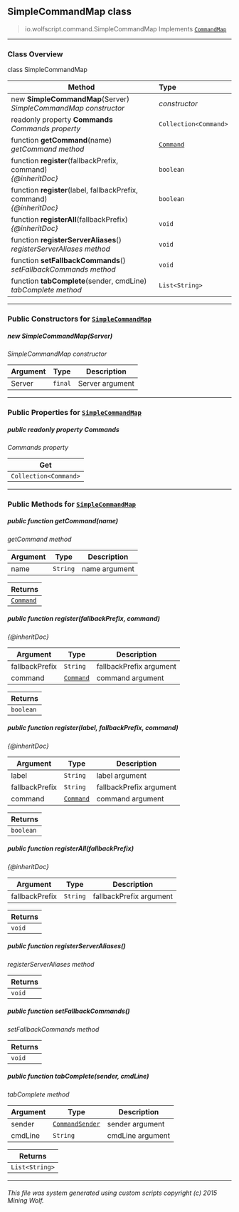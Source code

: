 ## SimpleCommandMap __class__

>io.wolfscript.command.SimpleCommandMap
>Implements [`CommandMap`](CommandMap.md)

---

### Class Overview

class SimpleCommandMap

Method | Type   
--- | :--- 
new __SimpleCommandMap__(Server) <br> _SimpleCommandMap constructor_ | _constructor_
 readonly property __Commands__ <br> _Commands property_ | `Collection<Command>`
 function __getCommand__(name) <br> _getCommand method_ | [`Command`](Command.md)
 function __register__(fallbackPrefix, command) <br> _{@inheritDoc}_ | `boolean`
 function __register__(label, fallbackPrefix, command) <br> _{@inheritDoc}_ | `boolean`
 function __registerAll__(fallbackPrefix) <br> _{@inheritDoc}_ | `void`
 function __registerServerAliases__() <br> _registerServerAliases method_ | `void`
 function __setFallbackCommands__() <br> _setFallbackCommands method_ | `void`
 function __tabComplete__(sender, cmdLine) <br> _tabComplete method_ | `List<String>`



---

### Public Constructors for [`SimpleCommandMap`](SimpleCommandMap.md)

##### <a id='simplecommandmap'></a>new __SimpleCommandMap__(Server) 

_SimpleCommandMap constructor_

Argument | Type | Description  
--- | --- | --- 
Server | `final` | Server argument

---

### Public Properties for [`SimpleCommandMap`](SimpleCommandMap.md)

##### <a id='commands'></a>public  readonly property __Commands__

_Commands property_

Get | 
--- | 
`Collection<Command>` |



---

### Public Methods for [`SimpleCommandMap`](SimpleCommandMap.md)

##### <a id='getcommand'></a>public  function __getCommand__(name)

_getCommand method_

Argument | Type | Description  
--- | --- | --- 
name | `String` | name argument

Returns | 
--- | 
[`Command`](Command.md) |


##### <a id='register'></a>public  function __register__(fallbackPrefix, command)

_{@inheritDoc}_

Argument | Type | Description  
--- | --- | --- 
fallbackPrefix | `String` | fallbackPrefix argument
command | [`Command`](Command.md) | command argument

Returns | 
--- | 
`boolean` |


##### <a id='register'></a>public  function __register__(label, fallbackPrefix, command)

_{@inheritDoc}_

Argument | Type | Description  
--- | --- | --- 
label | `String` | label argument
fallbackPrefix | `String` | fallbackPrefix argument
command | [`Command`](Command.md) | command argument

Returns | 
--- | 
`boolean` |


##### <a id='registerall'></a>public  function __registerAll__(fallbackPrefix)

_{@inheritDoc}_

Argument | Type | Description  
--- | --- | --- 
fallbackPrefix | `String` | fallbackPrefix argument

Returns | 
--- | 
`void` |


##### <a id='registerserveraliases'></a>public  function __registerServerAliases__()

_registerServerAliases method_

Returns | 
--- | 
`void` |


##### <a id='setfallbackcommands'></a>public  function __setFallbackCommands__()

_setFallbackCommands method_

Returns | 
--- | 
`void` |


##### <a id='tabcomplete'></a>public  function __tabComplete__(sender, cmdLine)

_tabComplete method_

Argument | Type | Description  
--- | --- | --- 
sender | [`CommandSender`](CommandSender.md) | sender argument
cmdLine | `String` | cmdLine argument

Returns | 
--- | 
`List<String>` |


---


###### This file was system generated using custom scripts copyright (c) 2015 Mining Wolf.
	

